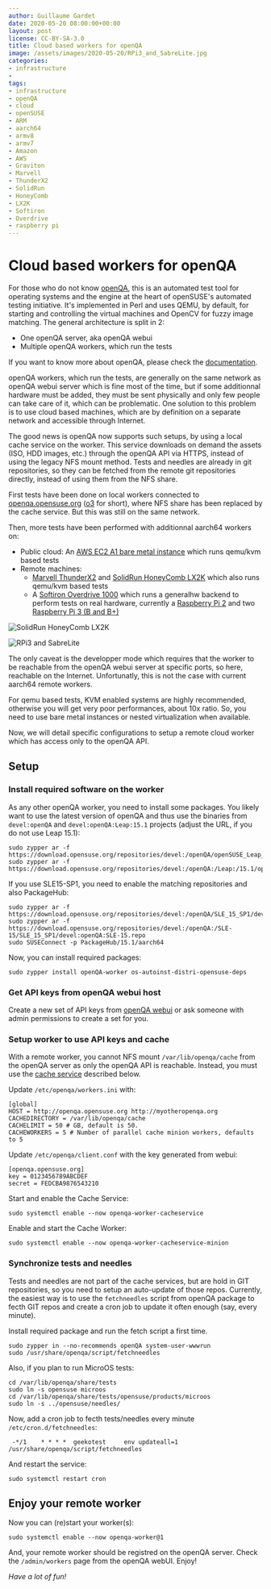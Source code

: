 ```yaml
---
author: Guillaume Gardet
date: 2020-05-20 08:00:00+00:00
layout: post
license: CC-BY-SA-3.0
title: Cloud based workers for openQA
image: /assets/images/2020-05-20/RPi3_and_SabreLite.jpg
categories:
- infrastructure
- 
tags:
- infrastructure
- openQA
- cloud
- openSUSE
- ARM
- aarch64
- armv8
- armv7
- Amazon
- AWS
- Graviton
- Marvell
- ThunderX2
- SolidRun
- HoneyComb
- LX2K
- Softiron
- Overdrive
- raspberry pi
---
```


# Cloud based workers for openQA

For those who do not know [openQA](https://open.qa/), this is an automated test tool for operating systems and the engine at the heart of openSUSE's automated testing initiative.
It's implemented in Perl and uses QEMU, by default, for starting and controlling the virtual machines and OpenCV for fuzzy image matching.
The general architecture is split in 2:

* One openQA server, aka openQA webui
* Multiple openQA workers, which run the tests

If you want to know more about openQA, please check the [documentation](https://open.qa/docs).


openQA workers, which run the tests, are generally on the same network as openQA webui server which is fine most of the time, but if some additionnal hardware must be added, they must be sent physically and only few people can take care of it, which can be problematic.
One solution to this problem is to use cloud based machines, which are by definition on a separate network and accessible through Internet.

The good news is openQA now supports such setups, by using a local cache service on the worker. This service downloads on demand the assets (ISO, HDD images, etc.) through the openQA API via HTTPS, instead of using the legacy NFS mount method.
Tests and needles are already in git repositories, so they can be fetched from the remote git repositories directly, instead of using them from the NFS share.

First tests have been done on local workers connected to [openqa.opensuse.org](https://openqa.opensuse.org) ([o3](https://openqa.opensuse.org) for short), where NFS share has been replaced by the cache service. But this was still on the same network.

Then, more tests have been performed with additionnal aarch64 workers on:

* Public cloud: An [AWS EC2 A1 bare metal instance](https://aws.amazon.com/ec2/instance-types/a1/) which runs qemu/kvm based tests
* Remote machines:
  * [Marvell ThunderX2](https://en.opensuse.org/HCL:ThunderX2) and [SolidRun HoneyComb LX2K](https://en.opensuse.org/HCL:HoneyComb_LX2K) which also runs qemu/kvm based tests
  * A [Softiron Overdrive 1000](https://en.opensuse.org/HCL:Overdrive_1000) which runs a generalhw backend to perform tests on real hardware, currently a [Raspberry Pi 2](https://en.opensuse.org/HCL:Raspberry_Pi2) and two [Raspberry Pi 3 (B and B+)](https://en.opensuse.org/HCL:Raspberry_Pi3)

![SolidRun HoneyComb LX2K](/assets/images/2020-05-20/SolidRun_HoneyComb_LX2K.jpg "SolidRun HoneyComb LX2K")

![RPi3 and SabreLite](/assets/images/2020-05-20/RPi3_and_SabreLite.jpg "Raspberry Pi3 B/B+ and SabreLite boards")

The only caveat is the developper mode which requires that the worker to be reachable from the openQA webui server at specific ports, so here, reachable on the Internet. Unfortunatly, this is not the case with current aarch64 remote workers.

For qemu based tests, KVM enabled systems are highly recommended, otherwise you will get very poor performances, about 10x ratio. So, you need to use bare metal instances or nested virtualization when available.

Now, we will detail specific configurations to setup a remote cloud worker which has access only to the openQA API.


## Setup 

### Install required software on the worker

As any other openQA worker, you need to install some packages.
You likely want to use the latest version of openQA and thus use the binaries from `devel:openQA` and `devel:openQA:Leap:15.1` projects (adjust the URL, if you do not use Leap 15.1):

```
sudo zypper ar -f https://download.opensuse.org/repositories/devel:/openQA/openSUSE_Leap_15.1/devel:openQA.repo
sudo zypper ar -f https://download.opensuse.org/repositories/devel:/openQA:/Leap:/15.1/openSUSE_Leap_15.1/devel:openQA:Leap:15.1.repo
```

If you use SLE15-SP1, you need to enable the matching repositories and also PackageHub:

```
sudo zypper ar -f https://download.opensuse.org/repositories/devel:/openQA/SLE_15_SP1/devel:openQA.repo
sudo zypper ar -f https://download.opensuse.org/repositories/devel:/openQA:/SLE-15/SLE_15_SP1/devel:openQA:SLE-15.repo
sudo SUSEConnect -p PackageHub/15.1/aarch64
```

Now, you can install required packages:

```
sudo zypper install openQA-worker os-autoinst-distri-opensuse-deps
```


### Get API keys from openQA webui host

Create a new set of API keys from [openQA webui](https://openqa.opensuse.org/api_keys) or ask someone with admin permissions to create a set for you.


### Setup worker to use API keys and cache

With a remote worker, you cannot NFS mount `/var/lib/openqa/cache` from the openQA server as only the openQA API is reachable. Instead, you must use the [cache service](http://open.qa/docs/#_asset_caching) described below.

Update `/etc/openqa/workers.ini` with:

```
[global]
HOST = http://openqa.opensuse.org http://myotheropenqa.org
CACHEDIRECTORY = /var/lib/openqa/cache
CACHELIMIT = 50 # GB, default is 50.
CACHEWORKERS = 5 # Number of parallel cache minion workers, defaults to 5
```

Update `/etc/openqa/client.conf` with the key generated from webui:

```
[openqa.opensuse.org]
key = 0123456789ABCDEF
secret = FEDCBA9876543210
```

Start and enable the Cache Service:

```
sudo systemctl enable --now openqa-worker-cacheservice
```

Enable and start the Cache Worker:

```
sudo systemctl enable --now openqa-worker-cacheservice-minion
```


### Synchronize tests and needles

Tests and needles are not part of the cache services, but are hold in GIT repositories, so you need to setup an auto-update of those repos. Currently, the easiest way is to use the `fetchneedles` script from openQA package to fecth GIT repos and create a cron job to update it often enough (say, every minute).

Install required package and run the fetch script a first time.

```
sudo zypper in --no-recommends openQA system-user-wwwrun
sudo /usr/share/openqa/script/fetchneedles
```

Also, if you plan to run MicroOS tests:

```
cd /var/lib/openqa/share/tests
sudo ln -s opensuse microos
cd /var/lib/openqa/share/tests/opensuse/products/microos
sudo ln -s ../opensuse/needles/ 
```

Now, add a cron job to fecth tests/needles every minute `/etc/cron.d/fetchneedles`:

```
 -*/1    * * * *  geekotest     env updateall=1 /usr/share/openqa/script/fetchneedles
```

And restart the service:

```
sudo systemctl restart cron
```


## Enjoy your remote worker

Now you can (re)start your worker(s):

```
sudo systemctl enable --now openqa-worker@1
```

And, your remote worker should be registred on the openQA server. Check the `/admin/workers` page from the openQA webUI. Enjoy!

_Have a lot of fun!_
